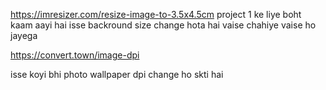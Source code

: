 https://imresizer.com/resize-image-to-3.5x4.5cm
project 1 ke liye boht kaam aayi hai isse backround size change hota hai vaise chahiye vaise ho jayega 

https://convert.town/image-dpi

isse koyi bhi photo wallpaper dpi change ho skti hai 
